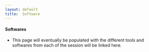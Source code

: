 ```yaml
---
layout: default
title:  Software
---
```


#### Softwares

* This page will eventually be populated with the different tools and softwares from each of the session will be linked here.
